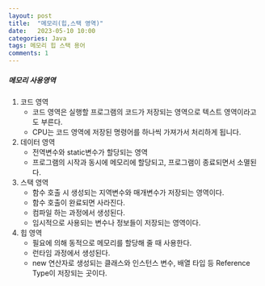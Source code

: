 ```yaml
---
layout: post
title:  "메모리(힙,스택 영역)"
date:   2023-05-10 10:00
categories: Java
tags: 메모리 힙 스택 용어
comments: 1
---
```


##### 메모리 사용영역
1. 코드 영역
	* 코드 영역은 실행할 프로그램의 코드가 저장되는 영역으로 텍스트 영역이라고도 부른다.
	* CPU는 코드 영역에 저장된 명령어를 하나씩 가져가서 처리하게 됩니다.
2. 데이터 영역
	* 전역변수와 static변수가 할당되는 영역
	* 프로그램의 시작과 동시에 메모리에 할당되고, 프로그램이 종료되면서 소멸된다.
3. 스택 영역
	* 함수 호출 시 생성되는 지역변수와 매개변수가 저장되는 영역이다.
	* 함수 호출이 완료되면 사라진다.
	* 컴파일 하는 과정에서 생성된다. 
	* 임시적으로 사용되는 변수나 정보들이 저장되는 영역이다.
4. 힙 영역
	* 필요에 의해 동적으로 메모리를 할당해 줄 때 사용한다.
	* 런타임 과정에서 생성된다. 
	* new 연산자로 생성되는 클래스와 인스턴스 변수, 배열 타입 등 Reference Type이 저장되는 곳이다.
